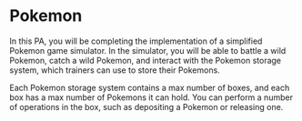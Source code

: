 # Pokemon

In this PA, you will be completing the implementation of a simplified Pokemon game simulator. In the simulator, you will be able to battle a wild Pokemon, catch a wild Pokemon, and interact with the Pokemon storage system, which trainers can use to store their Pokemons. 

Each Pokemon storage system contains a max number of boxes, and each box has a max number of Pokemons it can hold. You can perform a number of operations in the box, such as depositing a Pokemon or releasing one.

